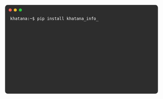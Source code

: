 <svg viewBox="0 0 600 350" width="600" height="350" xmlns="http://www.w3.org/2000/svg">
  <!-- Background (Mac-like terminal) -->
  <rect width="100%" height="100%" rx="10" ry="10" fill="#2D2D2D"/>

  <!-- Terminal header (buttons) -->
  <circle cx="20" cy="20" r="6" fill="#FF5F56"/>
  <circle cx="40" cy="20" r="6" fill="#FFBD2E"/>
  <circle cx="60" cy="20" r="6" fill="#27C93F"/>

  <!-- Command text (static part) -->
  <text x="20" y="60" font-family="monospace" font-size="16" fill="#FFFFFF">
    khatana:~$ pip install khatana_info_
  </text>

  <!-- Fake installation progress animation (appearing and blinking one-by-one) -->
  <text x="20" y="90" font-family="monospace" font-size="16" fill="#FFFFFF" visibility="hidden">
    khatana:~$ Collecting khatana_info...
    <set attributeName="visibility" to="visible" begin="1s"/>
    <animate attributeName="opacity" values="0;1;0" dur="1s" repeatCount="2" begin="1s"/>
  </text>

  <text x="20" y="120" font-family="monospace" font-size="16" fill="#FFFFFF" visibility="hidden">
    khatana:~$ Downloading khatana_info-1.0.0.tar.gz (15 kB)
    <set attributeName="visibility" to="visible" begin="3.1s"/>
    <animate attributeName="opacity" values="0;1;0" dur="1s" repeatCount="2" begin="3.1s"/>
  </text>

  <text x="20" y="150" font-family="monospace" font-size="16" fill="#FFFFFF" visibility="hidden">
    khatana:~$ Installing collected packages: khatana_info
    <set attributeName="visibility" to="visible" begin="5.2s"/>
    <animate attributeName="opacity" values="0;1;0" dur="1s" repeatCount="2" begin="5.2s"/>
  </text>

  <text x="20" y="180" font-family="monospace" font-size="16" fill="#00FF00" visibility="hidden">
    khatana:~$ Successfully installed khatana_info-1.0.0
    <set attributeName="visibility" to="visible" begin="7.3s"/>
  </text>

  <!-- Download Resume Button -->
  <a href="https://example.com" target="_blank">
    <g visibility="hidden">
      <!-- Terminal-like button with white border -->
      <rect x="85" y="220" width="200" height="40" rx="5" ry="5" fill="#2D2D2D" stroke="#FFFFFF" stroke-width="2">
        <set attributeName="visibility" to="visible" begin="7.5s"/>
      </rect>
      <text x="115" y="245" font-family="monospace" font-size="16" fill="#FFFFFF">
        <tspan dy="0">
          <set attributeName="visibility" to="visible" begin="7.5s"/>
          Download Resume
        </tspan>
      </text>
    </g>
  </a>

  <!-- View Portfolio Button (right side) -->
  <a href="https://example.com/portfolio" target="_blank">
    <g visibility="hidden">
      <!-- Terminal-like button with white border -->
      <rect x="310" y="220" width="200" height="40" rx="5" ry="5" fill="#2D2D2D" stroke="#FFFFFF" stroke-width="2">
        <set attributeName="visibility" to="visible" begin="7.5s"/>
      </rect>
      <text x="345" y="245" font-family="monospace" font-size="16" fill="#FFFFFF">
        <tspan dy="0">
          <set attributeName="visibility" to="visible" begin="7.5s"/>
          View Portfolio
        </tspan>
      </text>
    </g>
  </a>

</svg>
